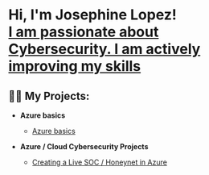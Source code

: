 <h1>Hi, I'm  Josephine Lopez! <br/><a href="https://github.com/Jlope677"></a> <a href="https://www.linkedin.com/in/josephine-lopez-ab537662/">I am passionate about Cybersecurity. I am actively improving my skills</a>




<h2>👨‍💻 My Projects:</h2>

- <b>Azure basics</b>
  - [Azure basics](https://github.com/Jlope677/azure-basics)

- <b>Azure / Cloud Cybersecurity Projects</b>
  - [Creating a Live SOC / Honeynet in Azure](https://github.com/Jlope677/Azure-Honeynet-SOC-Project)


